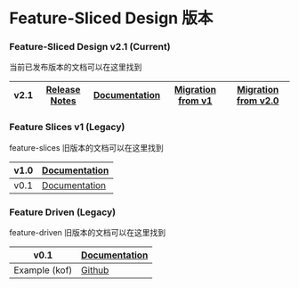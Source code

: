 # Feature-Sliced Design 版本

### Feature-Sliced Design v2.1 (Current)

当前已发布版本的文档可以在这里找到

| v2.1 | [Release Notes](https://github.com/feature-sliced/documentation/releases/tag/v2.1) | [Documentation](/documentation/zh/docs/get-started/overview.md) | [Migration from v1](/documentation/zh/docs/guides/migration/from-v1.md) | [Migration from v2.0](/documentation/zh/docs/guides/migration/from-v1.md) |
| ---- | ---------------------------------------------------------------------------------- | --------------------------------------------------------------- | ----------------------------------------------------------------------- | ------------------------------------------------------------------------- |

### Feature Slices v1 (Legacy)

feature-slices 旧版本的文档可以在这里找到

| v1.0 | [Documentation](https://feature-sliced.github.io/featureslices.dev/v1.0.html) |
| ---- | ----------------------------------------------------------------------------- |
| v0.1 | [Documentation](https://feature-sliced.github.io/featureslices.dev/v0.1.html) |

### Feature Driven (Legacy)

feature-driven 旧版本的文档可以在这里找到

| v0.1          | [Documentation](https://github.com/feature-sliced/documentation/tree/rc/feature-driven) |
| ------------- | --------------------------------------------------------------------------------------- |
| Example (kof) | [Github](https://github.com/kof/feature-driven-architecture)                            |
